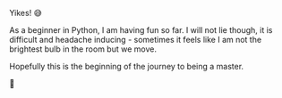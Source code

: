 Yikes! 😅

As a beginner in Python, I am having fun so far. 
I will not lie though, it is difficult and headache inducing - sometimes it feels like I am not the brightest bulb in the room but we move.

Hopefully this is the beginning of the journey to being a master.

🌸
